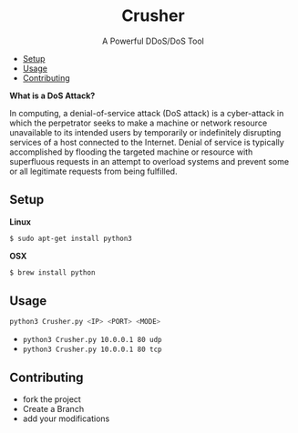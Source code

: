 <h1 align='center'>
 Crusher
</h1>

<p align='center'>
A Powerful DDoS/DoS Tool
</p>

* [Setup](#Setup)
* [Usage](#Usage)
* [Contributing](#Contributing)

**What is a DoS Attack?**

In computing, a denial-of-service attack (DoS attack)
is a cyber-attack in which the perpetrator seeks to make a 
machine or network resource unavailable to its intended users 
by temporarily or indefinitely disrupting services of a host 
connected to the Internet. 
Denial of service is typically accomplished by flooding the targeted 
machine or resource with superfluous requests in an attempt to 
overload systems and prevent some or all legitimate requests from being fulfilled.


## Setup

**Linux**
```sh
$ sudo apt-get install python3
```
**OSX**
```sh
$ brew install python
```


## Usage

```sh
python3 Crusher.py <IP> <PORT> <MODE>
```

* `python3 Crusher.py 10.0.0.1 80 udp`
* `python3 Crusher.py 10.0.0.1 80 tcp`


## Contributing
* fork the project
* Create a Branch 
* add your modifications
